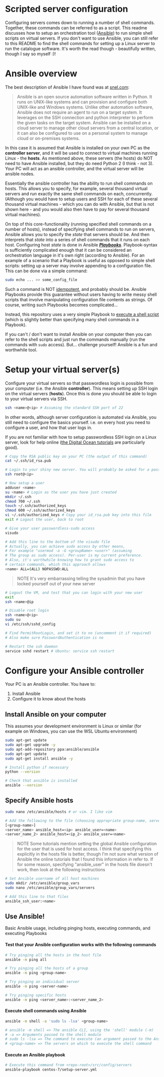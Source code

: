 # Scripted server configuration
Configuring servers comes down to running a number of shell commands. Together, these commands can be referred to as a script. This readme discusses how to setup an orchestration tool ([Ansible](https://www.ansible.com/)) to run simple shell scripts on virtual servers. If you don't want to use Ansible, you can still refer to this README to find the shell commands for setting up a Linux server to run the catalogue software. It's worth the read though - beautifully written, though I say so myself :)!

# Ansible overview
The best description of Ansible I have found was at [snel.com](https://www.snel.com/support/how-to-install-ansible-on-centos-7/):

> Ansible is an open source automation software written in Python. It runs on UNIX-like systems and can provision and configure both UNIX-like and Windows systems. Unlike other automation software, Ansible does not require an agent to run on a target system. It leverages on the SSH connection and python interpreter to perform the given tasks on the target system. Ansible can be installed on a cloud server to manage other cloud servers from a central location, or it can also be configured to use on a personal system to manage cloud or on-premises systems.

In this case it is assumed that Ansible is installed on your own PC as the __controller server__, and it will be used to connect to virtual machines running Linux - the __hosts__. As mentioned above, these servers (the hosts) do NOT need to have Ansible installed, but they do need Python 2 (I think - not 3). Your PC will act as an ansible controller, and the virtual server will be ansible nodes.

Essentially the ansible controller has the ability to run shell commands on hosts. This allows you to specify, for example, several thousand virtual servers and run exactly the same shell commands on each, concurrently. (Although you would have to setup users and SSH for each of these several thousand virtual machines - which you can do with Ansible, but that is not shown here - and you would also then have to pay for several thousand virtual machines).

On top of this core-functionality (running specified shell commands on a number of hosts), instead of specifying shell commands to run on servers, Ansible allows you to specify the _state_ that servers should be. And then interprets that _state_ into a series of shell commands that it runs on each host. Configuring host _state_ is done in Ansible [___Playbooks___](https://docs.ansible.com/ansible/latest/user_guide/playbooks.html). Playbook-syntax is sufficiently complicated enough that it can be considered an orchestration language in it's own right (according to Ansible). For an example of a scenario that a Playbook is useful as opposed to simple shell scripts: setting up a server may involve appending to a configuration file. This can be done via a simple command:

```sh
sudo echo ... >> some_config_file
```

Such a command is NOT [idempotent](https://en.wikipedia.org/wiki/Idempotence), and probably should be. Ansible Playbooks provide this guarantee without users having to write messy shell scripts that involve manipulating configuration file contents as strings. Of course, writing such Playbooks becomes complicated...

Instead, this repository uses a very simple Playbook to [execute a shell script](https://docs.ansible.com/ansible/latest/modules/script_module.html) (which is slightly better than specifying many shell commands in a Playbook).

If you can't / don't want to install Ansible on your computer then you can refer to the shell scripts and just run the commands manually (run the commands with `sudo` access). But... challenge yourself! Ansible is a fun and worthwhile tool.

# Setup your virtual server(s)
Configure your virtual servers so that passwordless login is possible from your computer (i.e. the Ansible __controller__). This means setting up SSH login on the virtual servers (__hosts__). Once this is done you should be able to login to your virtual servers via SSH.

```sh
ssh <name>@<ip> # Assuming the standard SSH port of 22
```

In other words, although server configuration is automated via Ansible, you still need to configure the basics yourself. i.e. on every host you need to configure a user, and how that user logs in.

If you are not familiar with how to setup passwordless SSH login on a Linux server, look for help online ([the Digital Ocean tutorials](https://www.digitalocean.com/community/tutorials/how-to-set-up-ssh-keys-on-ubuntu-1804) are particularly good).

```sh
# Copy the RSA public key on your PC (the output of this command)
cat ~/.ssh/id_rsa.pub

# Login to your shiny new server. You will probably be asked for a password
ssh root@<ip>

# Now setup a user
adduser <name>
su <name> # Login as the user you have just created
mkdir ~/.ssh
chmod 700 ~/.ssh
touch ~/.ssh/authorized_keys
chmod 600 ~/.ssh/authorized_keys
vi ~/.ssh/authorized_keys # Copy your id_rsa.pub key into this file
exit # Logout the user, back to root

# Give your user passwordless-sudo access
visudo

# Add this line to the bottom of the visudo file
# Actually, you can achieve sudo access by other means,
# For example "usermod -a -G <groupName> <user>" (assuming
# The group as sudo access). Per-user is my current preference.
# Also, it's worthwhile knowing how to grant sudo access to
# certain commands, which this approach allows
<name> ALL=(ALL) NOPASSWD:ALL
```
>NOTE It's very embarrassing telling the sysadmin that you have locked yourself out of your new server

```sh
# Logout the VM, and test that you can login with your new user
exit
ssh <name>@ip

# Disable root login
ssh <name>@<ip>
sudo su
vi /etc/ssh/sshd_config

# Find PermitRootLogin, and set it to no (uncomment it if required)
# Also make sure PasswordAuthentication is no

# Restart the ssh daemon
service sshd restart # Ubuntu: service ssh restart
```

# Configure your Ansible controller
Your PC is an Ansible controller. You have to:

1. Install Ansible
2. Configure it to know about the hosts

## Install Ansible on your computer
This assumes your development environment is Linux or similar (for example on Windows, you can use the WSL Ubuntu environment)
```sh
sudo apt-get update
sudo apt-get upgrade -y
sudo apt-add-repository ppa:ansible/ansible
sudo apt-get update
sudo apt-get install ansible -y

# Install python if necessary
python --version

# Check that ansible is installed
ansible --version
```

## Specify Ansible hosts

```sh
sudo nano /etc/ansible/hosts # or vim. I like vim

# Add the following to the file (choosing appropriate group-name, server-name, etc. values)
[<group-name>]
<server_name> ansible_host=<ip> ansible_user=<name>
<server_name_2> ansible_host=<ip_2> ansible_user=<name>
```

> NOTE Some tutorials mention setting the global Ansible configuration for the user that is used for host access. I think that specifying this explicitly in the hosts file is better, though I'm not sure what version of Ansible the online tutorials that I found this information in refer to. If for some reason, specifying "ansible_user" in the hosts file doesn't work, then look at the following instructions

```sh
# Set Ansible username of all host machines
sudo mkdir /etc/ansible/group_vars
sudo nano /etc/ansible/group_vars/servers

# Add this line to that files
ansible_ssh_user:<name>
```

## Use Ansible!
Basic Ansible usage, including pinging hosts, executing commands, and executing Playbooks

#### Test that your Ansible configuration works with the following commands
```sh
# Try pinging all the hosts in the host file
ansible -m ping all

# Try pinging all the hosts of a group
ansible -m ping <group-name>

# Try pinging an individual server
ansible -m ping <server-name>

# Try pinging specific hosts
ansible -m ping <server_name>:<server_name_2>
```

#### Execute shell commands using Ansible
```sh
ansible -m shell -a 'sudo ls -lsa' <group-name>

# ansible -m shell => The ansible CLI, using the 'shell' module (-m)
# -a => Arguments passed to the shell module
# sudo ls -lsa => The command to execute (an argument passed to the Ansible shell module)
# <group-name> => The servers on which to execute the shell command
```

#### Execute an Ansible playbook
```sh
# Execute this command from <repo-root>/src/config/servers
ansible-playbook centos-7/setup-server.yml
```